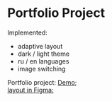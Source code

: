 # Portfolio Project 

Implemented:

- adaptive layout
- dark / light theme 
- ru / en languages
- image switching

Portfolio project: [Demo](https://github.com/Dimalogin/Portfolio-app/tree/gh-pages);  
[layout in Figma:](https://www.figma.com/file/1A1SJ7FYyMUiBqhU3WUiBI/Portfolio?node-id=0%3A1&t=1zE4MjJxJRVEIXd5-0)